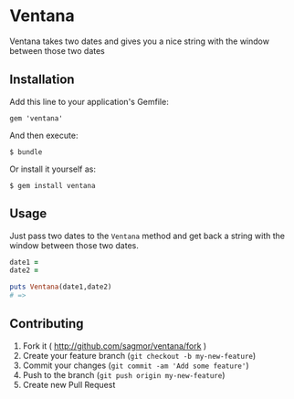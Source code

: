 # Ventana

Ventana takes two dates and gives you a nice string with the window between those two dates

## Installation

Add this line to your application's Gemfile:

    gem 'ventana'

And then execute:

    $ bundle

Or install it yourself as:

    $ gem install ventana

## Usage

Just pass two dates to the `Ventana` method and get back a string with the window between those two dates.

```ruby
date1 = 
date2 = 

puts Ventana(date1,date2)
# => 

```

## Contributing

1. Fork it ( http://github.com/sagmor/ventana/fork )
2. Create your feature branch (`git checkout -b my-new-feature`)
3. Commit your changes (`git commit -am 'Add some feature'`)
4. Push to the branch (`git push origin my-new-feature`)
5. Create new Pull Request
